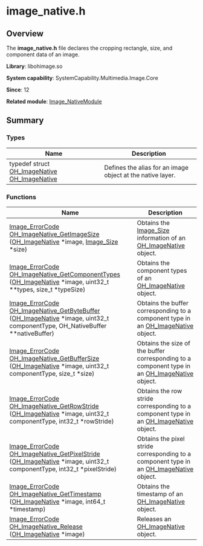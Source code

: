 # image_native.h


## Overview

The **image_native.h** file declares the cropping rectangle, size, and component data of an image.

**Library**: libohimage.so

**System capability**: SystemCapability.Multimedia.Image.Core

**Since**: 12

**Related module**: [Image_NativeModule](_image___native_module.md)


## Summary


### Types

| Name| Description| 
| -------- | -------- |
| typedef struct [OH_ImageNative](_image___native_module.md#oh_imagenative) [OH_ImageNative](_image___native_module.md#oh_imagenative) | Defines the alias for an image object at the native layer. | 


### Functions

| Name| Description| 
| -------- | -------- |
| [Image_ErrorCode](_image___native_module.md#image_errorcode) [OH_ImageNative_GetImageSize](_image___native_module.md#oh_imagenative_getimagesize) ([OH_ImageNative](_image___native_module.md#oh_imagenative) \*image, [Image_Size](_image___size.md) \*size) | Obtains the [Image_Size](_image___size.md) information of an [OH_ImageNative](_image___native_module.md#oh_imagenative) object. | 
| [Image_ErrorCode](_image___native_module.md#image_errorcode) [OH_ImageNative_GetComponentTypes](_image___native_module.md#oh_imagenative_getcomponenttypes) ([OH_ImageNative](_image___native_module.md#oh_imagenative) \*image, uint32_t \*\*types, size_t \*typeSize) | Obtains the component types of an [OH_ImageNative](_image___native_module.md#oh_imagenative) object. | 
| [Image_ErrorCode](_image___native_module.md#image_errorcode) [OH_ImageNative_GetByteBuffer](_image___native_module.md#oh_imagenative_getbytebuffer) ([OH_ImageNative](_image___native_module.md#oh_imagenative) \*image, uint32_t componentType, OH_NativeBuffer \*\*nativeBuffer) | Obtains the buffer corresponding to a component type in an [OH_ImageNative](_image___native_module.md#oh_imagenative) object. | 
| [Image_ErrorCode](_image___native_module.md#image_errorcode) [OH_ImageNative_GetBufferSize](_image___native_module.md#oh_imagenative_getbuffersize) ([OH_ImageNative](_image___native_module.md#oh_imagenative) \*image, uint32_t componentType, size_t \*size) | Obtains the size of the buffer corresponding to a component type in an [OH_ImageNative](_image___native_module.md#oh_imagenative) object. | 
| [Image_ErrorCode](_image___native_module.md#image_errorcode) [OH_ImageNative_GetRowStride](_image___native_module.md#oh_imagenative_getrowstride) ([OH_ImageNative](_image___native_module.md#oh_imagenative) \*image, uint32_t componentType, int32_t \*rowStride) | Obtains the row stride corresponding to a component type in an [OH_ImageNative](_image___native_module.md#oh_imagenative) object. | 
| [Image_ErrorCode](_image___native_module.md#image_errorcode) [OH_ImageNative_GetPixelStride](_image___native_module.md#oh_imagenative_getpixelstride) ([OH_ImageNative](_image___native_module.md#oh_imagenative) \*image, uint32_t componentType, int32_t \*pixelStride) | Obtains the pixel stride corresponding to a component type in an [OH_ImageNative](_image___native_module.md#oh_imagenative) object. | 
| [Image_ErrorCode](_image___native_module.md#image_errorcode) [OH_ImageNative_GetTimestamp](_image___native_module.md#oh_imagenative_gettimestamp) ([OH_ImageNative](_image___native_module.md#oh_imagenative) \*image, int64_t \*timestamp) | Obtains the timestamp of an [OH_ImageNative](_image___native_module.md#oh_imagenative) object.| 
| [Image_ErrorCode](_image___native_module.md#image_errorcode) [OH_ImageNative_Release](_image___native_module.md#oh_imagenative_release) ([OH_ImageNative](_image___native_module.md#oh_imagenative) \*image) | Releases an [OH_ImageNative](_image___native_module.md#oh_imagenative) object. | 

